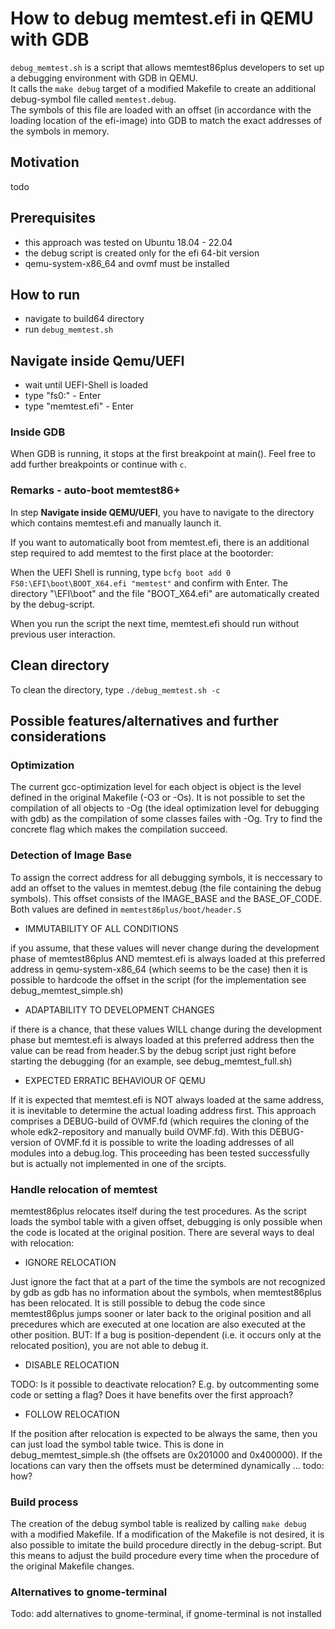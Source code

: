 #		How to debug memtest.efi in QEMU with GDB

`debug_memtest.sh` is a script that allows memtest86plus developers to set up a debugging environment with GDB in QEMU.  
It calls the `make debug` target of a modified Makefile to create an additional debug-symbol file called `memtest.debug`.  
The symbols of this file are loaded with an offset (in accordance with the loading location of the efi-image) into GDB to match the exact addresses of the symbols in memory.


##	Motivation

todo

##	Prerequisites

* this approach was tested on Ubuntu 18.04 - 22.04
* the debug script is created only for the efi 64-bit version
* qemu-system-x86_64 and ovmf must be installed

##	How to run

* navigate to build64 directory
* run `debug_memtest.sh`

##	Navigate inside Qemu/UEFI

* wait until UEFI-Shell is loaded
* type "fs0:" - Enter
* type "memtest.efi" - Enter

###	Inside GDB

When GDB is running, it stops at the first breakpoint at main(). Feel free to add further breakpoints or continue with `c`.

###	Remarks - auto-boot memtest86+

In step **Navigate inside QEMU/UEFI**, you have to navigate to the directory which contains memtest.efi and manually launch it.

If you want to automatically boot from memtest.efi, there is an additional step required to add memtest to the first place at the bootorder:

When the UEFI Shell is running, type
		`bcfg boot add 0 FS0:\EFI\boot\BOOT_X64.efi "memtest"`
and confirm with Enter.
The directory "\EFI\boot" and the file "BOOT_X64.efi" are automatically
created by the debug-script.

When you run the script the next time, memtest.efi should run without
previous user interaction.

##	Clean directory

To clean the directory, type `./debug_memtest.sh -c`

##	Possible features/alternatives and further considerations

###	Optimization

The current gcc-optimization level for each object is object is the level defined in the original Makefile (-O3 or -Os). It is not possible to set the compilation of all objects to -Og (the ideal optimization level for debugging with gdb) as the compilation of some classes failes with -Og. Try to find the concrete flag which makes the compilation succeed.

###	Detection of Image Base 

To assign the correct address for all debugging symbols, it is neccessary to add an offset to the values in memtest.debug (the file containing the debug symbols). This offset consists of the IMAGE_BASE and the BASE_OF_CODE.  
Both values are defined in `memtest86plus/boot/header.S` 

* IMMUTABILITY OF ALL CONDITIONS

if you assume, that these values will never change during the development phase of memtest86plus AND memtest.efi is always loaded at this preferred address in qemu-system-x86_64 (which seems to be the case) then it is possible to hardcode the offset in the script (for the implementation see debug_memtest_simple.sh)

* ADAPTABILITY TO DEVELOPMENT CHANGES

if there is a chance, that these values WILL change during the development phase but memtest.efi is always loaded at this preferred address then the value can be read from header.S by the debug script just right before starting the debugging (for an example, see debug_memtest_full.sh)

* EXPECTED ERRATIC BEHAVIOUR OF QEMU

If it is expected that memtest.efi is NOT always loaded at the same address, it is inevitable to determine the actual loading address first. This approach comprises a DEBUG-build of OVMF.fd (which requires the cloning of the whole edk2-repository and manually build OVMF.fd). With this DEBUG-version of OVMF.fd it is possible to write the loading addresses of all modules into a debug.log.
This proceeding has been tested successfully but is actually not implemented in one of the srcipts.

###	Handle relocation of memtest

memtest86plus relocates itself during the test procedures. As the script loads the symbol table with a given offset, debugging is only possible when the code is located at the original position. There are several ways to deal with relocation:

* IGNORE RELOCATION

Just ignore the fact that at a part of the time the symbols are not recognized by gdb as gdb has no information about the symbols, when memtest86plus has been relocated. It is still possible to debug the code since memtest86plus jumps sooner or later back to the original position and all precedures which are executed at one location are also executed at the other position.
BUT: If a bug is position-dependent (i.e. it occurs only at the relocated position), you are not able to debug it.

* DISABLE RELOCATION

TODO: Is it possible to deactivate relocation? E.g. by outcommenting some code or setting a flag? Does it have benefits over the first approach?

* FOLLOW RELOCATION

If the position after relocation is expected to be always the same, then you can just load the symbol table twice. This is done in debug_memtest_simple.sh (the offsets are 0x201000 and 0x400000). If the locations can vary then the offsets must be determined dynamically ... todo: how?

###	Build process

The creation of the debug symbol table is realized by calling `make debug` with a modified Makefile. If a modification of the Makefile is not desired, it is also possible to imitate the build procedure directly in the debug-script. But this means to adjust the build procedure every time when the procedure of the original Makefile changes.

###	Alternatives to gnome-terminal

Todo: add alternatives to gnome-terminal, if gnome-terminal is not installed
